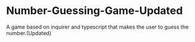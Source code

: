 # Number-Guessing-Game-Updated
A game based on inquirer and typescript that makes the user to guess the number.(Updated)
